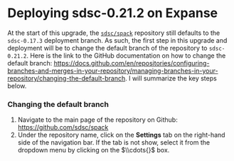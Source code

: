 # Deploying sdsc-0.21.2 on Expanse

At the start of this upgrade, the [`sdsc/spack`](https://github.com/sdsc/spack/) repository still defaults to the `sdsc-0.17.3` deployment branch. As such, the first step in this upgrade and deployment will be to change the default branch of the repository to `sdsc-0.21.2`. Here is the link to the GitHub documentation on how to change the default branch: https://docs.github.com/en/repositories/configuring-branches-and-merges-in-your-repository/managing-branches-in-your-repository/changing-the-default-branch. I will summarize the key steps below.

### Changing the default branch

1. Navigate to the main page of the repository on Github: https://github.com/sdsc/spack
2. Under the repository name, click on the **Settings** tab on the right-hand side of the navigation bar. If the tab is not show, select it from the dropdown menu by clicking on the $\\cdots{}$ box.
